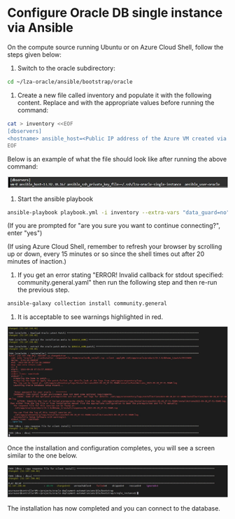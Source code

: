 # Configure Oracle DB single instance via Ansible

On the compute source running Ubuntu or on Azure Cloud Shell, follow the steps given below:

1. Switch to the oracle subdirectory:

```bash
cd ~/lza-oracle/ansible/bootstrap/oracle
```

1. Create a new file called inventory and populate it with the following content. Replace <hostname> and <Public IP address of the Azure VM created via terraform> with the appropriate values before running the command:

```bash
cat > inventory <<EOF
[dbservers]
<hostname> ansible_host=<Public IP address of the Azure VM created via terraform>  ansible_ssh_private_key_file=~/.ssh/lza-oracle-single-instance  ansible_user=oracle
EOF
```

Below is an example of what the file should look like after running the above command:

 ![Inventory file Single instance](media/inventory.jpg)

1. Start the ansible playbook

```bash
ansible-playbook playbook.yml -i inventory --extra-vars "data_guard=no"
```

(If you are prompted for "are you sure you want to continue connecting?", enter "yes")

(If using Azure Cloud Shell, remember to refresh your browser by scrolling up or down, every 15 minutes or so since the shell times out after 20 minutes of inaction.)

1. If you get an error stating "ERROR! Invalid callback for stdout specified: community.general.yaml" then run the following step and then re-run the previous step.

```bash
ansible-galaxy collection install community.general
```

1. It is acceptable to see warnings highlighted in red.

![Warnings single instance](media/warnings.jpg)

Once the installation and configuration completes, you will see a screen similar to the one below.

![Complete single instance](media/complete.jpg)

The installation has now completed and you can connect to the database.
